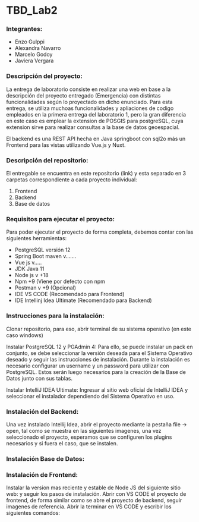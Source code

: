 # TBD_Lab2

### Integrantes: 
* Enzo Gulppi
* Alexandra Navarro
* Marcelo Godoy
* Javiera Vergara

### Descripción del proyecto:
La entrega de laboratorio consiste en realizar una web en base a la descripción del proyecto entregado (Emergencia) con distintas funcionalidades según lo proyectado en dicho enunciado. Para esta entrega, se utiliza muchoas funcionalidades y apliaciones de codigo empleados en la primera entrega del laboratorio 1, pero la gran diferencia en este caso es emplear la extension de POSGIS para postgreSQL, cuya extension sirve para realizar consultas a la base de datos geoespacial.

El backend es una REST API hecha en Java springboot con sql2o más un Frontend para las vistas utilizando Vue.js y Nuxt.

### Descripción del repositorio:
El entregable se encuentra en este repositorio (link) y esta separado en 3 carpetas correspondiente a cada proyecto individual:
1. Frontend
1. Backend
1. Base de datos

### Requisitos para ejecutar el proyecto:
Para poder ejecutar el proyecto de forma completa, debemos contar con las siguientes herramientas:
- PostgreSQL versión 12
- Spring Boot maven v…….
- Vue js v…..
- JDK Java 11
- Node js v +18
- Npm +9 (Viene por defecto con npm
- Postman v +9 (Opcional)
- IDE VS CODE (Recomendado para Frontend)
- IDE Intellinj Idea Ultimate (Recomendado para Backend)

### Instrucciones para la instalación:
Clonar repositorio, para eso, abrir terminal de su sistema operativo (en este caso windows)

Instalar PostgreSQL 12 y PGAdmin 4: Para ello, se puede instalar un pack en conjunto, se debe seleccionar la versión deseada para el Sistema Operativo deseado y seguir las instrucciones de instalación. Durante la instalación es necesario configurar un username y un password para utilizar con PostgreSQL. Estos serán luego necesarios para la creación de la Base de Datos junto con sus tablas.

Instalar IntelliJ IDEA Ultimate: Ingresar al sitio web oficial de IntelliJ IDEA y seleccionar el instalador dependiendo del Sistema Operativo en uso.

### Instalación del Backend:
Una vez instalado Intellij Idea, abrir el proyecto mediante la pestaña file → open, tal como se muestra en las siguientes imagenes, una vez seleccionado el proyecto, esperamos que se configuren los plugins necesarios y si fuera el caso, que se instalen.

### Instalación Base de Datos:

### Instalación de Frontend:
Instalar la version mas reciente y estable de Node JS del siguiente sitio web:       y seguir los pasos de instalación.
Abrir con VS CODE el proyecto de frontend, de forma similar como se abre el proyecto de backend, seguir imagenes de referencia.
Abrir la terminar en VS CODE y escribir los siguientes comandos:
